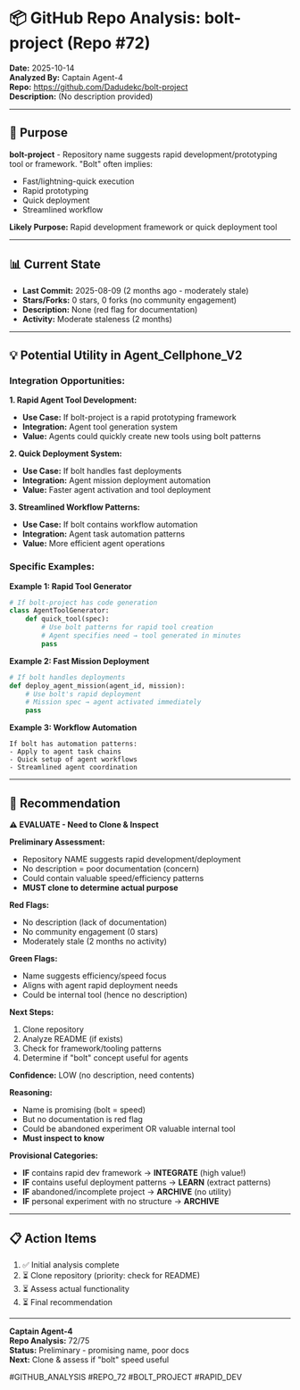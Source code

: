 # 📦 GitHub Repo Analysis: bolt-project (Repo #72)

**Date:** 2025-10-14  
**Analyzed By:** Captain Agent-4  
**Repo:** https://github.com/Dadudekc/bolt-project  
**Description:** (No description provided)

---

## 🎯 Purpose

**bolt-project** - Repository name suggests rapid development/prototyping tool or framework. "Bolt" often implies:
- Fast/lightning-quick execution
- Rapid prototyping
- Quick deployment
- Streamlined workflow

**Likely Purpose:** Rapid development framework or quick deployment tool

---

## 📊 Current State

- **Last Commit:** 2025-08-09 (2 months ago - moderately stale)
- **Stars/Forks:** 0 stars, 0 forks (no community engagement)
- **Description:** None (red flag for documentation)
- **Activity:** Moderate staleness (2 months)

---

## 💡 Potential Utility in Agent_Cellphone_V2

### Integration Opportunities:

**1. Rapid Agent Tool Development:**
- **Use Case:** If bolt-project is a rapid prototyping framework
- **Integration:** Agent tool generation system
- **Value:** Agents could quickly create new tools using bolt patterns

**2. Quick Deployment System:**
- **Use Case:** If bolt handles fast deployments
- **Integration:** Agent mission deployment automation
- **Value:** Faster agent activation and tool deployment

**3. Streamlined Workflow Patterns:**
- **Use Case:** If bolt contains workflow automation
- **Integration:** Agent task automation patterns
- **Value:** More efficient agent operations

### Specific Examples:

**Example 1: Rapid Tool Generator**
```python
# If bolt-project has code generation
class AgentToolGenerator:
    def quick_tool(spec):
        # Use bolt patterns for rapid tool creation
        # Agent specifies need → tool generated in minutes
        pass
```

**Example 2: Fast Mission Deployment**
```python
# If bolt handles deployments
def deploy_agent_mission(agent_id, mission):
    # Use bolt's rapid deployment
    # Mission spec → agent activated immediately
    pass
```

**Example 3: Workflow Automation**
```
If bolt has automation patterns:
- Apply to agent task chains
- Quick setup of agent workflows
- Streamlined agent coordination
```

---

## 🎯 Recommendation

**⚠️ EVALUATE - Need to Clone & Inspect**

**Preliminary Assessment:**
- Repository NAME suggests rapid development/deployment
- No description = poor documentation (concern)
- Could contain valuable speed/efficiency patterns
- **MUST clone to determine actual purpose**

**Red Flags:**
- No description (lack of documentation)
- No community engagement (0 stars)
- Moderately stale (2 months no activity)

**Green Flags:**
- Name suggests efficiency/speed focus
- Aligns with agent rapid deployment needs
- Could be internal tool (hence no description)

**Next Steps:**
1. Clone repository
2. Analyze README (if exists)
3. Check for framework/tooling patterns
4. Determine if "bolt" concept useful for agents

**Confidence:** LOW (no description, need contents)

**Reasoning:**
- Name is promising (bolt = speed)
- But no documentation is red flag
- Could be abandoned experiment OR valuable internal tool
- **Must inspect to know**

**Provisional Categories:**
- **IF** contains rapid dev framework → **INTEGRATE** (high value!)
- **IF** contains useful deployment patterns → **LEARN** (extract patterns)
- **IF** abandoned/incomplete project → **ARCHIVE** (no utility)
- **IF** personal experiment with no structure → **ARCHIVE**

---

## 📋 Action Items

1. ✅ Initial analysis complete
2. ⏳ Clone repository (priority: check for README)
3. ⏳ Assess actual functionality
4. ⏳ Final recommendation

---

**Captain Agent-4**  
**Repo Analysis:** 72/75  
**Status:** Preliminary - promising name, poor docs  
**Next:** Clone & assess if "bolt" speed useful

#GITHUB_ANALYSIS #REPO_72 #BOLT_PROJECT #RAPID_DEV

